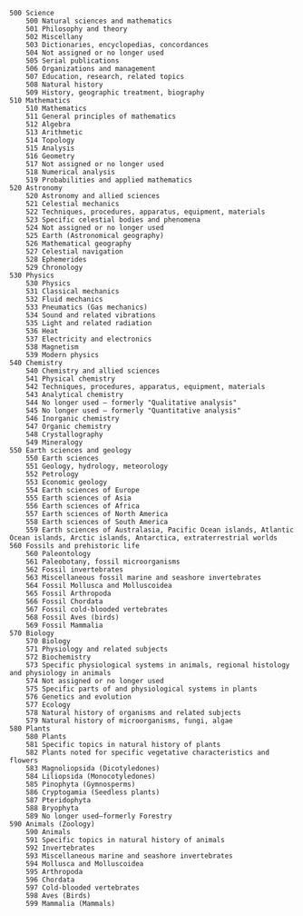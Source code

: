     500 Science
        500 Natural sciences and mathematics
        501 Philosophy and theory
        502 Miscellany
        503 Dictionaries, encyclopedias, concordances
        504 Not assigned or no longer used
        505 Serial publications
        506 Organizations and management
        507 Education, research, related topics
        508 Natural history
        509 History, geographic treatment, biography
    510 Mathematics
        510 Mathematics
        511 General principles of mathematics
        512 Algebra
        513 Arithmetic
        514 Topology
        515 Analysis
        516 Geometry
        517 Not assigned or no longer used
        518 Numerical analysis
        519 Probabilities and applied mathematics
    520 Astronomy
        520 Astronomy and allied sciences
        521 Celestial mechanics
        522 Techniques, procedures, apparatus, equipment, materials
        523 Specific celestial bodies and phenomena
        524 Not assigned or no longer used
        525 Earth (Astronomical geography)
        526 Mathematical geography
        527 Celestial navigation
        528 Ephemerides
        529 Chronology
    530 Physics
        530 Physics
        531 Classical mechanics
        532 Fluid mechanics
        533 Pneumatics (Gas mechanics)
        534 Sound and related vibrations
        535 Light and related radiation
        536 Heat
        537 Electricity and electronics
        538 Magnetism
        539 Modern physics
    540 Chemistry
        540 Chemistry and allied sciences
        541 Physical chemistry
        542 Techniques, procedures, apparatus, equipment, materials
        543 Analytical chemistry
        544 No longer used — formerly "Qualitative analysis"
        545 No longer used — formerly "Quantitative analysis"
        546 Inorganic chemistry
        547 Organic chemistry
        548 Crystallography
        549 Mineralogy
    550 Earth sciences and geology
        550 Earth sciences
        551 Geology, hydrology, meteorology
        552 Petrology
        553 Economic geology
        554 Earth sciences of Europe
        555 Earth sciences of Asia
        556 Earth sciences of Africa
        557 Earth sciences of North America
        558 Earth sciences of South America
        559 Earth sciences of Australasia, Pacific Ocean islands, Atlantic Ocean islands, Arctic islands, Antarctica, extraterrestrial worlds
    560 Fossils and prehistoric life
        560 Paleontology
        561 Paleobotany, fossil microorganisms
        562 Fossil invertebrates
        563 Miscellaneous fossil marine and seashore invertebrates
        564 Fossil Mollusca and Molluscoidea
        565 Fossil Arthropoda
        566 Fossil Chordata
        567 Fossil cold-blooded vertebrates
        568 Fossil Aves (birds)
        569 Fossil Mammalia
    570 Biology
        570 Biology
        571 Physiology and related subjects
        572 Biochemistry
        573 Specific physiological systems in animals, regional histology and physiology in animals
        574 Not assigned or no longer used
        575 Specific parts of and physiological systems in plants
        576 Genetics and evolution
        577 Ecology
        578 Natural history of organisms and related subjects
        579 Natural history of microorganisms, fungi, algae
    580 Plants
        580 Plants
        581 Specific topics in natural history of plants
        582 Plants noted for specific vegetative characteristics and flowers
        583 Magnoliopsida (Dicotyledones)
        584 Liliopsida (Monocotyledones)
        585 Pinophyta (Gymnosperms)
        586 Cryptogamia (Seedless plants)
        587 Pteridophyta
        588 Bryophyta
        589 No longer used—formerly Forestry
    590 Animals (Zoology)
        590 Animals
        591 Specific topics in natural history of animals
        592 Invertebrates
        593 Miscellaneous marine and seashore invertebrates
        594 Mollusca and Molluscoidea
        595 Arthropoda
        596 Chordata
        597 Cold-blooded vertebrates
        598 Aves (Birds)
        599 Mammalia (Mammals)
